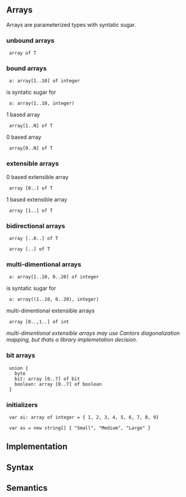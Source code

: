 ## Arrays

Arrays are parameterized types with syntatic sugar.

### unbound arrays

` array of T`

### bound arrays

` a: array[1..10] of integer`

is syntatic sugar for

` a: array(1..10, integer)`

1 based array

` array[1..N] of T`

0 based array

` array[0..N] of T`

### extensible arrays

0 based extensible array

` array [0..] of T`

1 based extensible array

` array [1..] of T`

### bidirectional arrays

` array [..0..] of T`

` array [..] of T`

### multi-dimentional arrays

` a: array[1..10, 0..20] of integer`

is syntatic sugar for

` a: array((1..10, 0..20), integer)`

multi-dimentional extensible arrays

` array [0..,1..] of int`

*multi-dimentional extensible arrays may use Cantors diagonalization mapping, but thats a library implemetation decision.*

### bit arrays
```
 union {
   byte
   bit: array [0..7] of bit
   boolean: array [0..7] of boolean
 }
```
### initializers

` var ai: array of integer = { 1, 2, 3, 4, 5, 6, 7, 8, 9}`

` var as = new string[] { "Small", "Medium", "Large" }`

## Implementation

## Syntax


## Semantics
